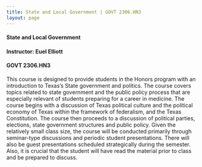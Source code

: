 ```yaml
---
title: State and Local Government | GOVT 2306.HN3
layout: page
---
```


#### State and Local Government

#### Instructor: Euel Elliott

#### GOVT 2306.HN3

This course is designed to provide students in the Honors program with an introduction to
Texas’s State government and politics. The course covers topics related to
state government and the public policy process that are especially relevant of
students preparing for a career in medicine. The course begins with a
discussion of Texas political culture and the political economy of Texas within
the framework of federalism, and the Texas Constitution. The course then
proceeds to a discussion of political parties, elections, state government
structures and public policy. Given the relatively small class size, the course
will be conducted primarily through seminar-type discussions and periodic
student presentations. There will also be guest presentations scheduled
strategically during the semester. Also, it is crucial that the student will
have read the material prior to class and be prepared to discuss.
